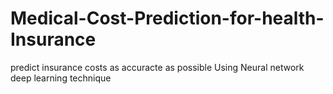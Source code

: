 # Medical-Cost-Prediction-for-health-Insurance
predict insurance costs as accuracte as possible Using Neural network deep learning technique
